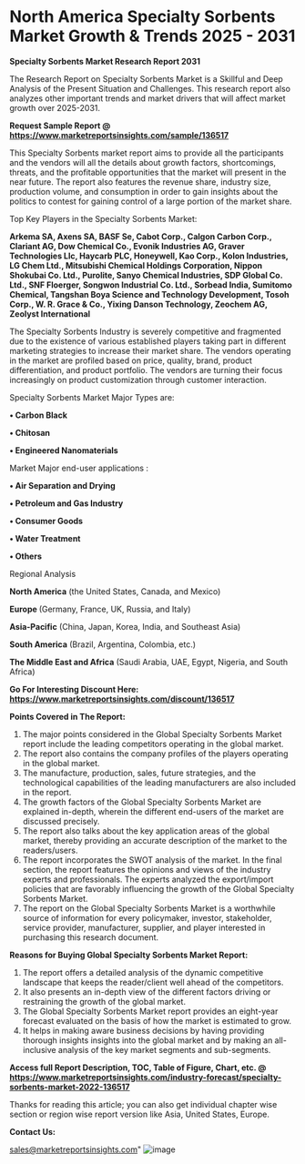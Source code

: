 # North America Specialty Sorbents Market Growth & Trends 2025 - 2031

<strong>Specialty Sorbents Market Research Report 2031</strong>

The Research Report on Specialty Sorbents Market is a Skillful and Deep Analysis of the Present Situation and Challenges. This research report also analyzes other important trends and market drivers that will affect market growth over 2025-2031.

<strong>Request Sample Report @ <a href=https://www.marketreportsinsights.com/sample/136517>https://www.marketreportsinsights.com/sample/136517</a></strong>

This Specialty Sorbents market report aims to provide all the participants and the vendors will all the details about growth factors, shortcomings, threats, and the profitable opportunities that the market will present in the near future. The report also features the revenue share, industry size, production volume, and consumption in order to gain insights about the politics to contest for gaining control of a large portion of the market share.

Top Key Players in the Specialty Sorbents Market:

<strong>Arkema SA, Axens SA, BASF Se, Cabot Corp., Calgon Carbon Corp., Clariant AG, Dow Chemical Co., Evonik Industries AG, Graver Technologies Llc, Haycarb PLC, Honeywell, Kao Corp., Kolon Industries, LG Chem Ltd., Mitsubishi Chemical Holdings Corporation, Nippon Shokubai Co. Ltd., Purolite, Sanyo Chemical Industries, SDP Global Co. Ltd., SNF Floerger, Songwon Industrial Co. Ltd., Sorbead India, Sumitomo Chemical, Tangshan Boya Science and Technology Development, Tosoh Corp., W. R. Grace & Co., Yixing Danson Technology, Zeochem AG, Zeolyst International</strong>

The Specialty Sorbents Industry is severely competitive and fragmented due to the existence of various established players taking part in different marketing strategies to increase their market share. The vendors operating in the market are profiled based on price, quality, brand, product differentiation, and product portfolio. The vendors are turning their focus increasingly on product customization through customer interaction.

Specialty Sorbents Market Major Types are:

<strong>• Carbon Black

• Chitosan

• Engineered Nanomaterials</strong>

Market Major end-user applications :

<strong>• Air Separation and Drying

• Petroleum and Gas Industry

• Consumer Goods

• Water Treatment

• Others</strong>

Regional Analysis

</u><strong><b>North America</b></strong> (the United States, Canada, and Mexico)

<strong><b>Europe </b></strong>(Germany, France, UK, Russia, and Italy)

<strong><b>Asia-Pacific</b></strong> (China, Japan, Korea, India, and Southeast Asia)

<strong><b>South America</b></strong> (Brazil, Argentina, Colombia, etc.)

<strong><b>The Middle East and Africa</b></strong> (Saudi Arabia, UAE, Egypt, Nigeria, and South Africa)

<strong>Go For Interesting Discount Here: <a href=https://www.marketreportsinsights.com/discount/136517>https://www.marketreportsinsights.com/discount/136517</a></strong>

<strong>Points Covered in The Report:</strong>
<ol>
  <li>The major points considered in the Global Specialty Sorbents Market report include the leading competitors operating in the global market.</li>
  <li>The report also contains the company profiles of the players operating in the global market.</li>
  <li>The manufacture, production, sales, future strategies, and the technological capabilities of the leading manufacturers are also included in the report.</li>
  <li>The growth factors of the Global Specialty Sorbents Market are explained in-depth, wherein the different end-users of the market are discussed precisely.</li>
  <li>The report also talks about the key application areas of the global market, thereby providing an accurate description of the market to the readers/users.</li>
  <li>The report incorporates the SWOT analysis of the market. In the final section, the report features the opinions and views of the industry experts and professionals. The experts analyzed the export/import policies that are favorably influencing the growth of the Global Specialty Sorbents Market.</li>
  <li>The report on the Global Specialty Sorbents Market is a worthwhile source of information for every policymaker, investor, stakeholder, service provider, manufacturer, supplier, and player interested in purchasing this research document.</li>
</ol>
<strong>Reasons for Buying Global Specialty Sorbents Market Report:</strong>

<ol>
  <li>The report offers a detailed analysis of the dynamic competitive landscape that keeps the reader/client well ahead of the competitors.</li>
  <li>It also presents an in-depth view of the different factors driving or restraining the growth of the global market.</li>
  <li>The Global Specialty Sorbents Market report provides an eight-year forecast evaluated on the basis of how the market is estimated to grow.</li>
  <li>It helps in making aware business decisions by having providing thorough insights insights into the global market and by making an all-inclusive analysis of the key market segments and sub-segments.</li>
</ol>
<strong>Access full Report Description, TOC, Table of Figure, Chart, etc. @ <a href=https://www.marketreportsinsights.com/industry-forecast/specialty-sorbents-market-2022-136517>https://www.marketreportsinsights.com/industry-forecast/specialty-sorbents-market-2022-136517</a></strong>


Thanks for reading this article; you can also get individual chapter wise section or region wise report version like Asia, United States, Europe.

<strong>Contact Us:</strong>

sales@marketreportsinsights.com"
![image](https://github.com/user-attachments/assets/af320ded-89ba-445f-aaca-52ea685bff62)
